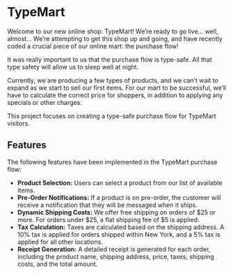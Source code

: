 # TypeMart

Welcome to our new online shop: TypeMart! We’re ready to go live… well, almost… We’re attempting to get this shop up and going, and have recently coded a crucial piece of our online mart: the purchase flow!

It was really important to us that the purchase flow is type-safe. All that type safety will allow us to sleep well at night.

Currently, we are producing a few types of products, and we can’t wait to expand as we start to sell our first items. For our mart to be successful, we’ll have to calculate the correct price for shoppers, in addition to applying any specials or other charges.

This project focuses on creating a type-safe purchase flow for TypeMart visitors.

## Features

The following features have been implemented in the TypeMart purchase flow:

*   **Product Selection:** Users can select a product from our list of available items.
*   **Pre-Order Notifications:** If a product is on pre-order, the customer will receive a notification that they will be messaged when it ships.
*   **Dynamic Shipping Costs:** We offer free shipping on orders of $25 or more. For orders under $25, a flat shipping fee of $5 is applied.
*   **Tax Calculation:** Taxes are calculated based on the shipping address. A 10% tax is applied for orders shipped within New York, and a 5% tax is applied for all other locations.
*   **Receipt Generation:** A detailed receipt is generated for each order, including the product name, shipping address, price, taxes, shipping costs, and the total amount.

